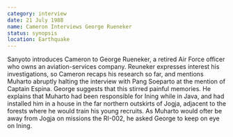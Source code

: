 ```yaml
---
category: interview
date: 21 July 1988
name: Cameron Interviews George Rueneker
status: synopsis
location: Earthquake
---
```

Sanyoto introduces Cameron to George Rueneker, a retired Air Force officer who owns an aviation-services company. Reuneker expresses interest his investigations, so Cameron recaps his research so far, and mentions Muharto abruptly halting the interview with Pang Soeparto at the mention of Captain Espina. George suggests that this stirred painful memories. He explains that Muharto had been responsible for Ining while in Java, and had installed him in a house in the far northern outskirts of Jogja, adjacent to the forests where he would train his young recruits. As Muharto would ofter be away from Jogja on missions the RI-002, he asked George to keep on eye on Ining. 

